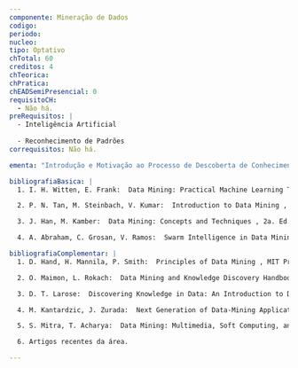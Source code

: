 ```yaml
---
componente: Mineração de Dados
codigo: 
periodo: 
nucleo:
tipo: Optativo
chTotal: 60
creditos: 4
chTeorica: 
chPratica: 
chEADSemiPresencial: 0
requisitoCH:
  - Não há.
preRequisitos: |
  - Inteligência Artificial
  
  - Reconhecimento de Padrões
correquisitos: Não há.

ementa: "Introdução e Motivação ao Processo de Descoberta de Conhecimento em Bases de Dados (KDD). Etapas do Processo de KDD. Conceitos e Tecnologias de Suporte à Mineração de Dados. Pré-processamento dos Dados. Extração de Padrões: Tarefas, Algoritmos e Paradigmas de Mineração de Dados. Pós-processamento de Resultados. Métricas de Avaliação: Complexidade, Eficiência e Escalabilidade. Tópicos Avançados: Metaheurísticas, Paralelismo e Distribuição, Visualização, Privacidade e Segurança, Representações e Estruturas de Dados Nãoconvencionais, Mineração Multimodal (Textos e Multimídia), Mineração de Dados Espaciais e Temporais. Técnicas, Ferramentas e Aplicações."

bibliografiaBasica: |
  1. I. H. Witten, E. Frank:  Data Mining: Practical Machine Learning Tools and Techinques , Morgan Kaufmann, 2005.

  2. P. N. Tan, M. Steinbach, V. Kumar:  Introduction to Data Mining , Addison-Wesley, 2005.

  3. J. Han, M. Kamber:  Data Mining: Concepts and Techniques , 2a. Ed., Morgan Kaufmann, 2006.

  4. A. Abraham, C. Grosan, V. Ramos:  Swarm Intelligence in Data Mining , Springer, 2006.

bibliografiaComplementar: |
  1. D. Hand, H. Mannila, P. Smith:  Principles of Data Mining , MIT Press, 2001.

  2. O. Maimon, L. Rokach:  Data Mining and Knowledge Discovery Handbook, Springer, 2005.

  3. D. T. Larose:  Discovering Knowledge in Data: An Introduction to Data Mining , John Wiley, 2005.

  4. M. Kantardzic, J. Zurada:  Next Generation of Data-Mining Applications, Wiley-IEEE Press, 2005.

  5. S. Mitra, T. Acharya:  Data Mining: Multimedia, Soft Computing, and Bioinformatics , John Wiley, 2003.

  6. Artigos recentes da área.

---
```

